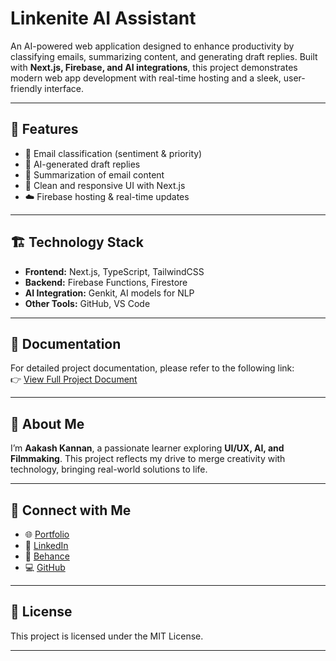 # Linkenite AI Assistant  

An AI-powered web application designed to enhance productivity by classifying emails, summarizing content, and generating draft replies. Built with **Next.js, Firebase, and AI integrations**, this project demonstrates modern web app development with real-time hosting and a sleek, user-friendly interface.  

---

## 🚀 Features  
- 📧 Email classification (sentiment & priority)  
- 📝 AI-generated draft replies  
- 📖 Summarization of email content  
- 🎨 Clean and responsive UI with Next.js  
- ☁️ Firebase hosting & real-time updates  

---

## 🏗️ Technology Stack  
- **Frontend:** Next.js, TypeScript, TailwindCSS  
- **Backend:** Firebase Functions, Firestore  
- **AI Integration:** Genkit, AI models for NLP  
- **Other Tools:** GitHub, VS Code  

---

## 📖 Documentation  
For detailed project documentation, please refer to the following link:  
👉 [View Full Project Document](https://drive.google.com/file/d/1ifGmA0nHisKOPbq4uTXhYuNygBZNAv2e/view?usp=sharing)  

---

## 👤 About Me  
I’m **Aakash Kannan**, a passionate learner exploring **UI/UX, AI, and Filmmaking**. This project reflects my drive to merge creativity with technology, bringing real-world solutions to life.  

---

## 🔗 Connect with Me  
- 🌐 [Portfolio](https://aakash-portfolio-b664d.web.app/)  
- 💼 [LinkedIn](https://www.linkedin.com/in/aakash-kannan-8b51a827b/)  
- 🎨 [Behance](https://www.behance.net/aakashkannan)  
- 💻 [GitHub](https://github.com/aakashk2005)  

---

## 📜 License  
This project is licensed under the MIT License.  

---
